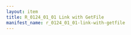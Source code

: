 ```yaml
---
layout: item
title: R_0124_01_01 Link with GetFile
manifest_name: r_0124_01_01-link-with-getfile
---
```

<!-- Add an essay or interpretive material below this line,
using HTML or markdown.  Do not modify this file above this line -->
